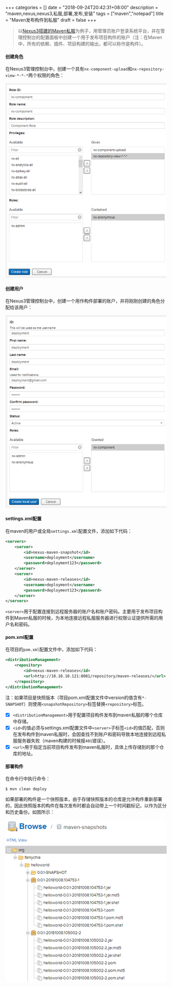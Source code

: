 +++
categories = []
date = "2018-09-24T20:42:31+08:00"
description = "maven,nexus,nexus3,私服,部署,发布,安装"
tags = ["maven","notepad"]
title = "Maven发布构件到私服"
draft = false
+++

> 以[Nexus3搭建的Maven私服](https://fanlychiex.github.io/post/nexus3-setup/)为例子，用管理员账户登录系统平台，并在管理控制台的配置面板中创建一个用于发布项目构件的账户（注：在Maven中，所有的依赖、插件、项目构建的输出，都可以称作是构件）。

<!--more-->

#### 创建角色

在Nexus3管理控制台中，创建一个具有`nx-component-upload`和`nx-repository-view-*-*-*`两个权限的角色：

![](https://raw.githubusercontent.com/fanlychie/mdimg/master/nexus_component_role.png)

#### 创建用户

在Nexus3管理控制台中，创建一个用作构件部署的账户，并将刚刚创建的角色分配给该用户：

![](https://raw.githubusercontent.com/fanlychie/mdimg/master/nexus_component_user.png)

#### settings.xml配置

在maven的用户或全局`settings.xml`配置文件，添加如下代码：

```xml
<servers>
    <server>
        <id>nexus-maven-snapshot</id>
        <username>deployment</username>
        <password>deployment123</password>
    </server>
    <server>
        <id>nexus-maven-releases</id>
        <username>deployment</username>
        <password>deployment123</password>
    </server>
</servers>
```

`<server>`用于配置连接到远程服务器的账户名和账户密码。主要用于发布项目构件到Maven私服的时候，为本地连接远程私服服务器进行权限认证提供所需的用户名和密码。

#### pom.xml配置

在项目的`pom.xml`配置文件中，添加如下代码：

```xml
<distributionManagement>
    <repository>
        <id>nexus-maven-releases</id>
        <url>http://10.10.10.121:8081/repository/maven-releases/</url>
    </repository>
</distributionManagement>
```

注：如果项目是快照版本（项目pom.xml配置文件中version的值含有`*-SNAPSHOT`）则使用`<snapshotRepository>`标签替换`<repository>`标签。

- [x] `<distributionManagement>`用于配置项目构件发布到maven私服的哪个仓库中存储。
- [x] `<id>`的值必须与settings.xml配置文件中`<server>`子标签`<id>`的值匹配，否则在发布构件到maven私服时，会因查找不到账户和密码导致本地连接到远程私服服务器失败（maven构建的时候报`401`错误）。
- [x] `<url>`用于指定当前项目构件发布到maven私服时，具体上传存储到的那个仓库的地址。

#### 部署构件

在命令行中执行命令：

```
$ mvn clean deploy
```

如果部署的构件是一个快照版本，由于存储快照版本的仓库是允许构件重新部署的，因此快照版本的构件在每次发布时都会自动带上一个时间戳标记，以作为区分和历史备份。如图所示：

![](https://raw.githubusercontent.com/fanlychie/mdimg/master/nx-snapshot.png)